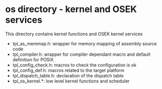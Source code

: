 # os directory - kernel and OSEK services

This directory contains kernel functions and OSEK kernel services

* tpl_as_memmap.h: wrapper for memory mapping of assembly source code
* tpl_compiler.h: wrapper for compiler dependant macro and default definition for POSIX
* tpl_config_check.h: macros to check the configuration is ok
* tpl_config_def.h: macros related to the target platform
* tpl_dispatch_table.h: declaration of the dispatch table
* tpl_os_kernel.*: low level kernel functions and scheduler
